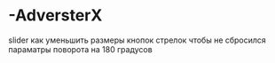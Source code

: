 # -AdversterX

slider как уменьшить размеры кнопок стрелок чтобы не сбросился параматры поворота на 180 градусов
